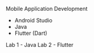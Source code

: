 Mobile Application Development

- Android Studio
- Java 
- Flutter (Dart)

Lab 1 - Java
Lab 2 - Flutter
